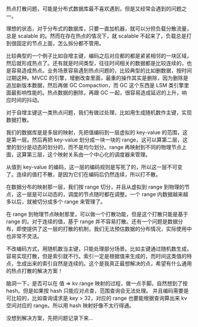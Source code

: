 热点打散问题，可能是分布式数据库最不喜欢遇到，但是又经常会遇到的问题之一。

理想的状态，对于分布式的数据库，只要一直加机器，就可以分担负载分散流量，总是 scalable 的。然而在存在热点的情况下，就 scalable 不起来了，负载总是打到很固定的节点上面，怎么拆分都不管用。

比较典型的一个例子比如自增主键，编码之后对应都的都是紧紧相邻的一块区域，然后就形成热点了。还有就是时间类型，往往时间相关的数据都是比较连续的，也是容易造成热点。业务场景容易遇到热点问题的，比较典型的比如删数据，按时间过期这种。MVCC 的引擎，增删改查里面，最重的操作其实是删除，因为删除是追加新版本数据，然后再做 GC Compaction，而 GC 这个东西是 LSM 类引擎里面最影响性能的。热点数据的删除，再跟 GC 一起，很容易造成延迟的上升，响应时间的抖动。

对于自增主键这一类热点问题，我们有做过处理，比如用生成随机数作主键，实现数据打散。

我们的数据库是是多层的映射，先把值编码到一层虚拟的 key-value 的范围，这是第一层。然后再把 key-value 划分成一块一块的 range，这可以算第二层，这里的划分是动态的划分的，而不是均匀划分。range 再映射到不同的物理节点上面，这算第三层，这个映射关系由一个中心化的调度器来管理。

从值到 key-value 的编码，这一层的编码规则是写死了的，所以这一层不可变了。连续的值打不散，是因为它们在编码后仍然连续，所以打不散。

在数据分布的映射那一层，我们按 range 切分，并且从虚拟到 range 到物理的节点，这一层是可以动态的，调度的节点随时都在调整。一个 range 内数据越来越多以后，就被切分成多个 range 来管理了。

在 range 到物理节点映射那里，可以做一个打散功能，但是这个打散只能是基于 range 的。对于连续的值，基于 range 并不容易打散。还有一个问题是数据分布，即使提供了这一层的打散的机制，我们无法预估数据的分布情况，实际使用中也非常不灵活。

不改编码方式，用随机数当主键，只能处理部分场景。比如主键通过随机数生成，容易实现打散，但是索引就不行。索引一定是根据值来生成的，而时间这类值的特点，生成出来的索引自然是连续的。这个是我真正最想解决的点，希望有什么通用的热点打散的解决方案！

脑洞一下，是否可以在 值 => kv range 映射的过程，做一点手脚。自然想到了按 hash。但是如果按 hash 只能应对点查，范围查询会无法处理。
并且编码需要是可比较的，比如查询请求是 key > 32，对应的 range 也要能根据查询算出来 kv 空间对应的 range。所以用 hash 映射好像不太行得通。


没想到解决方案，先把问题记录下来...
